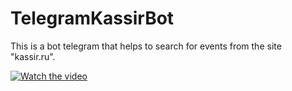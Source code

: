 # TelegramKassirBot
This is a bot telegram that helps to search for events from the site "kassir.ru".

[![Watch the video](https://i.imgur.com/4Rn5A6j.png)](https://drive.google.com/file/d/1-VJW-nxjdvlTA8zbgPguj3b_wAKewj6V/view?usp=sharing)

